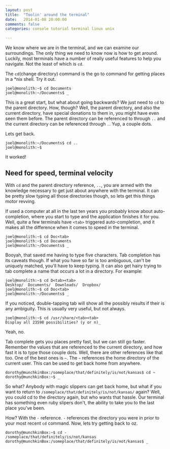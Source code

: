 ```yaml
---
layout: post
title:  "Toolin' around the terminal"
date:   2014-01-08 20:00:00
comments: false
categories: console tutorial terminal linux unix

---
```


We know where we are in the terminal, and we can examine our surroundings. The
only thing we need to know now is how to get around. Luckily, most terminals
have a number of really useful features to help you navigate. Not the least of
which is ``cd``.

The ``cd``(change directory) command is the go to command for getting places in
a *nix shell. Try it out.

```
joel@monolith:~$ cd Documents
joel@monolith:~/Documents$ _
```

This is a great start, but what about going backwards? We just need to ``cd`` to
the parent directory. How, though? Well, the parent directory, and also the 
current directory, have special donations to them in, you might have even seen
them before. The parent directory can be referenced to through ``..`` and the
current directory can be referenced through ``.``. Yup, a couple dots.

Lets get back.

```
joel@monolith:~/Documents$ cd ..
joel@monolith:~$
```

It worked! 

<h2 id="speed">Need for speed, terminal velocity</h2>

With ``cd`` and the parent directory reference, ``..``, you are
armed with the knowledge necessary to get just about anywhere with the terminal.
It can be pretty slow typing all those directories though, so lets get this 
things motor revving.

If used a computer at all in the last ten years you probably know about 
auto-completion, where you start to type and the application finishes it for 
you. Well, quite a few terminals have ``<tab>`` triggered auto-completion, and
it makes all the difference when it comes to speed in the terminal.

```
joel@monolith:~$ cd Doc<tab>
joel@monolith:~$ cd Documents
joel@monolith:~/Documents$ _
```

Booyah, that saved me having to type five characters. Tab completion has its
caveats though. If what you have so far is too ambiguous, can't be uniquely
matched, you'll have to keep typing. It can also get hairy trying to tab
complete a name that occurs a lot in a directory. For example:

```
joel@monolith:~$ cd D<tab><tab>
Desktop/  Documents/  Downloads/  Dropbox/
joel@monolith:~$ cd Doc<tab>
joel@monolith:~/Documents$ _
```

If you noticed, double-tapping tab will show all the possibly results if their
is any ambiguity. This is usually very useful, but not always.

```
joel@monolith:~$ cd /usr/share/<tab><tab>
Display all 23598 possibilities? (y or n)_
```

Yeah, no.

Tab complete gets you places pretty fast, but we can still go faster. Remember
the values that are referenced to the current directory, and how fast it is to
type those couple dots. Well, there are other references like that too. One of
the best ones is ``~``. The ``~`` references the home directory of the current
user. This can be used to get back home from anywhere.

```
dorothy@munchkinBox:/someplace/that/definitely/is/not/kansas$ cd ~
dorothy@munchkinBox:~$ _
```

So what? Anybody with magic slippers can get back home, but what if you want to
return to ``/someplace/that/definitely/is/not/kansas/`` again? Well, you could
cd to the directory again, but who wants that hassle. Our terminal has something
even ruby slipers don't, the ability to take you to the last place you've been.

How? With the ``-`` reference. ``-`` references the directory you were in prior
to your most recent ``cd`` command. Now, lets try getting back to oz.

```
dorothy@munchkinBox:~$ cd -
/someplace/that/definitely/is/not/kansas
dorothy@munchkinBox:/someplace/that/definitely/is/not/kansas$ _
```


